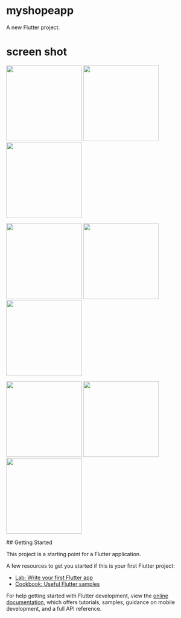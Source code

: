 # myshopeapp

A new Flutter project.
# screen shot
<p float="left">
<img src="https://user-images.githubusercontent.com/74816647/218186865-f7eb98a4-e3b6-4aa2-bcdf-070f75dadd4e.png" width="200" hight="200"  />
<img src="https://user-images.githubusercontent.com/74816647/218186878-abddf22f-8d7d-4343-b517-e81875fbbcf6.png" width="200" hight="200"  />
<img src="https://user-images.githubusercontent.com/74816647/218187222-20d6fe2c-e03a-45c0-ae88-9b2e463e36e2.png" width="200" hight="200"  />
</p>
<p float="left">
<img src="https://user-images.githubusercontent.com/74816647/218187265-9c77af2a-95be-44f7-94fa-fa6a83f37ac5.png" width="200" hight="200"  />
<img src="https://user-images.githubusercontent.com/74816647/218187305-e90c4c53-da36-4e3f-b836-38d02378dd87.png" width="200" hight="200"  />
<img src="https://user-images.githubusercontent.com/74816647/218187326-bb0ff712-60d5-4cf7-9d0c-701a1ed53588.png" width="200" hight="200"  />
</p>
<p float="left">
<img src="https://user-images.githubusercontent.com/74816647/218187344-76cc0641-9a30-4590-b345-9711330b32e9.png" width="200" hight="200"  />
<img src="https://user-images.githubusercontent.com/74816647/218187412-26ae470f-2799-4239-962e-cb3e38710916.png" width="200" hight="200"  />
<img src="https://user-images.githubusercontent.com/74816647/218187443-00370de6-9ccc-4ead-b599-2043bb20ffe8.png" width="200" hight="200"  />
</p>
## Getting Started

This project is a starting point for a Flutter application.

A few resources to get you started if this is your first Flutter project:

- [Lab: Write your first Flutter app](https://docs.flutter.dev/get-started/codelab)
- [Cookbook: Useful Flutter samples](https://docs.flutter.dev/cookbook)

For help getting started with Flutter development, view the
[online documentation](https://docs.flutter.dev/), which offers tutorials,
samples, guidance on mobile development, and a full API reference.
